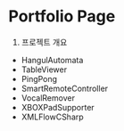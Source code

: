 Portfolio Page
============
1. 프로젝트 개요
 * HangulAutomata
 * TableViewer
 * PingPong
 * SmartRemoteController
 * VocalRemover
 * XBOXPadSupporter
 * XMLFlowCSharp